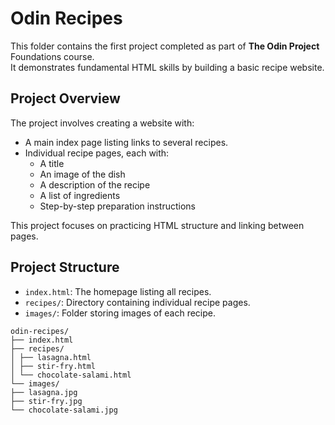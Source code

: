 # Odin Recipes

This folder contains the first project completed as part of **The Odin Project** Foundations course.  
It demonstrates fundamental HTML skills by building a basic recipe website.

## Project Overview

The project involves creating a website with:

- A main index page listing links to several recipes.
- Individual recipe pages, each with:
  - A title
  - An image of the dish
  - A description of the recipe
  - A list of ingredients
  - Step-by-step preparation instructions

This project focuses on practicing HTML structure and linking between pages.

## Project Structure

- `index.html`: The homepage listing all recipes.  
- `recipes/`: Directory containing individual recipe pages.  
- `images/`: Folder storing images of each recipe.

```
odin-recipes/
├── index.html
├── recipes/
│ ├── lasagna.html
│ ├── stir-fry.html
│ └── chocolate-salami.html
└── images/
├── lasagna.jpg
├── stir-fry.jpg
└── chocolate-salami.jpg
```
